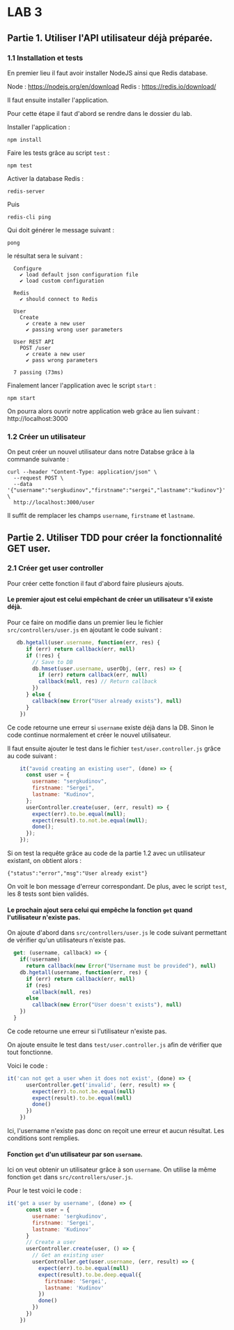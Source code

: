 # LAB 3

## Partie 1. Utiliser l'API utilisateur déjà préparée.

### 1.1 Installation et tests

En premier lieu il faut avoir installer NodeJS ainsi que Redis database.

Node : https://nodejs.org/en/download
Redis : https://redis.io/download/

Il faut ensuite installer l'application.

Pour cette étape il faut d'abord se rendre dans le dossier du lab.

Installer l'application :

```CLI
npm install
```

Faire les tests grâce au script `test` :

```CLI
npm test
```

Activer la database Redis :

``` CLI
redis-server
```

Puis 

``` CLI
redis-cli ping
```

Qui doit générer le message suivant :

``` CLI
pong
```

le résultat sera le suivant :

```CLI
  Configure
    ✔ load default json configuration file
    ✔ load custom configuration

  Redis
    ✔ should connect to Redis

  User
    Create
      ✔ create a new user
      ✔ passing wrong user parameters

  User REST API
    POST /user
      ✔ create a new user
      ✔ pass wrong parameters

  7 passing (73ms)
```

Finalement lancer l'application avec le script `start` :

```CLI
npm start
```

On pourra alors ouvrir notre application web grâce au lien suivant : http://localhost:3000

### 1.2 Créer un utilisateur

On peut créer un nouvel utilisateur dans notre Databse grâce à la commande suivante :

```CLI
curl --header "Content-Type: application/json" \
  --request POST \
  --data '{"username":"sergkudinov","firstname":"sergei","lastname":"kudinov"}' \
  http://localhost:3000/user
```

Il suffit de remplacer les champs `username`, `firstname` et `lastname`.

## Partie 2. Utiliser TDD pour créer la fonctionnalité GET user.

### 2.1 Créer get user controller

Pour créer cette fonction il faut d'abord faire plusieurs ajouts.

#### Le premier ajout est celui empêchant de créer un utilisateur s'il existe déjà.

Pour ce faire on modifie dans un premier lieu le fichier `src/controllers/user.js` en ajoutant le code suivant :

```javascript
   db.hgetall(user.username, function(err, res) {
      if (err) return callback(err, null)
      if (!res) {
        // Save to DB
        db.hmset(user.username, userObj, (err, res) => {
          if (err) return callback(err, null)
          callback(null, res) // Return callback
        })
      } else {
        callback(new Error("User already exists"), null)
      }
    })
```

Ce code retourne une erreur si `username` existe déjà dans la DB. Sinon le code continue normalement et créer le nouvel utilisateur.

Il faut ensuite ajouter le test dans le fichier `test/user.controller.js` grâce au code suivant :

```javascript
    it("avoid creating an existing user", (done) => {
      const user = {
        username: "sergkudinov",
        firstname: "Sergei",
        lastname: "Kudinov",
      };
      userController.create(user, (err, result) => {
        expect(err).to.be.equal(null);
        expect(result).to.not.be.equal(null);
        done();
      });
    });
```
Si on test la requête grâce au code de la partie 1.2 avec un utilisateur existant, on obtient alors : 

``` CLI
{"status":"error","msg":"User already exist"}
```

On voit le bon message d'erreur correspondant. De plus, avec le script `test`, les 8 tests sont bien validés.

#### Le prochain ajout sera celui qui empêche la fonction `get` quand l'utilisateur n'existe pas.

On ajoute d'abord dans `src/controllers/user.js` le code suivant permettant de vérifier qu'un utilisateurs n'existe pas.

``` javascript
  get: (username, callback) => {
    if(!username)
      return callback(new Error("Username must be provided"), null)
    db.hgetall(username, function(err, res) {
      if (err) return callback(err, null)
      if (res)
        callback(null, res)
      else
        callback(new Error("User doesn't exists"), null)
    })
  }
```

Ce code retourne une erreur si l'utilisateur n'existe pas.

On ajoute ensuite le test dans `test/user.controller.js` afin de vérifier que tout fonctionne.

Voici le code :

``` javascript
it('can not get a user when it does not exist', (done) => {
      userController.get('invalid', (err, result) => {
        expect(err).to.not.be.equal(null)
        expect(result).to.be.equal(null)
        done()
      })
    })
```

Ici, l'username n'existe pas donc on reçoit une erreur et aucun résultat. Les conditions sont remplies.

#### Fonction `get` d'un utilisateur par son `username`.

Ici on veut obtenir un utilisateur grâce à son `username`. On utilise la même fonction `get` dans `src/controllers/user.js`.

Pour le test voici le code : 

``` javascript
it('get a user by username', (done) => {
      const user = {
        username: 'sergkudinov',
        firstname: 'Sergei',
        lastname: 'Kudinov'
      }
      // Create a user
      userController.create(user, () => {
        // Get an existing user
        userController.get(user.username, (err, result) => {
          expect(err).to.be.equal(null)
          expect(result).to.be.deep.equal({
            firstname: 'Sergei',
            lastname: 'Kudinov'
          })
          done()
        })
      })
    })
```